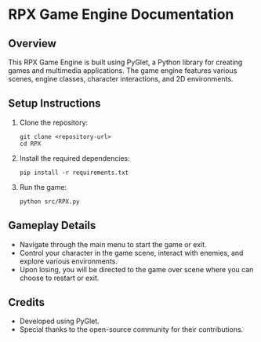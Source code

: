 # RPX Game Engine Documentation

## Overview
This RPX Game Engine is built using PyGlet, a Python library for creating games and multimedia applications. The game engine features various scenes, engine classes, character interactions, and 2D environments.

## Setup Instructions
1. Clone the repository:
   ```
   git clone <repository-url>
   cd RPX
   ```

2. Install the required dependencies:
   ```
   pip install -r requirements.txt
   ```

3. Run the game:
   ```
   python src/RPX.py
   ```

## Gameplay Details
- Navigate through the main menu to start the game or exit.
- Control your character in the game scene, interact with enemies, and explore various environments.
- Upon losing, you will be directed to the game over scene where you can choose to restart or exit.

## Credits
- Developed using PyGlet.
- Special thanks to the open-source community for their contributions.
